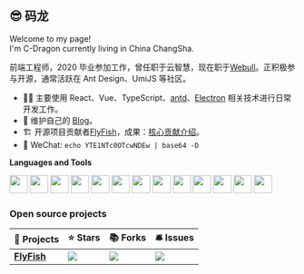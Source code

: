 ## 😎 码龙

Welcome to my page!  
I'm C-Dragon currently living in China ChangSha.

前端工程师，2020 毕业参加工作，曾任职于云智慧，现在职于[Webull](https://www.webull.com/)。正积极参与开源，通常活跃在 Ant Design、UmiJS 等社区。

- 👨‍💻 主要使用 React、Vue、TypeScript、[antd](https://ant.design/)、[Electron](https://www.electronjs.org) 相关技术进行日常开发工作。
- 🔭 维护自己的 [Blog](https://baidu.com)。
- 🏗 开源项目贡献者[FlyFish](https://github.com/CloudWise-OpenSource/FlyFish)，成果：[核心贡献介绍](https://www.cloudwise.ai/404.html)。
- 💬 WeChat: `echo YTE1NTc0OTcwNDEw | base64 -D`

**Languages and Tools**

<div>
  <a href="https://tc39.es/zh-Hans/"><img height="32" src="https://cdn.jsdelivr.net/gh/devicons/devicon/icons/javascript/javascript-original.svg"></a>
  <a href="https://www.typescriptlang.org/"><img height="32" src="https://cdn.jsdelivr.net/gh/devicons/devicon/icons/typescript/typescript-original.svg"></a>
  <a href="https://reactjs.org/"><img height="32" src="https://cdn.jsdelivr.net/gh/devicons/devicon/icons/react/react-original.svg"></a>
  <a href="https://vuejs.org/"><img height="32" src="https://cdn.jsdelivr.net/gh/devicons/devicon/icons/vuejs/vuejs-original.svg"></a>
  <a href="https://vitejs.dev/"><img height="32" src="https://cdn.jsdelivr.net/gh/devicons/devicon/icons/vitejs/vitejs-original.svg"></a>
  <a href="https://pnpm.io/"><img height="32" src="https://cdn.jsdelivr.net/gh/devicons/devicon/icons/pnpm/pnpm-original.svg"></a>
  <a href="https://www.apple.com.cn/macbook-pro/"><img height="32" src="https://cdn.jsdelivr.net/gh/devicons/devicon/icons/apple/apple-original.svg"></a>
  <a href="https://code.visualstudio.com/"><img height="32" src="https://cdn.jsdelivr.net/gh/devicons/devicon/icons/vscode/vscode-original.svg"></a>
  <a href="https://www.google.com/intl/zh-CN/chrome/"><img height="32" src="https://cdn.jsdelivr.net/gh/devicons/devicon/icons/chrome/chrome-original.svg"></a>
  <a href="https://wangdoc.com/bash/"><img height="32" src="https://cdn.jsdelivr.net/gh/devicons/devicon/icons/bash/bash-plain.svg"></a>
  <a href="https://git-scm.com/"><img height="32" src="https://cdn.jsdelivr.net/gh/devicons/devicon/icons/git/git-plain.svg"></a>
  <a href="https://www.docker.com/"><img height="32" src="https://cdn.jsdelivr.net/gh/devicons/devicon/icons/docker/docker-plain.svg"></a>
  <a href="https://www.nginx.com/"><img height="32" src="https://cdn.jsdelivr.net/gh/devicons/devicon/icons/nginx/nginx-original.svg"></a>
</div>

### Open source projects

| 🎁 Projects                                                    | ⭐ Stars                                                                                                  | 📚 Forks                                                                                                  | 🛎 Issues                                                                                                   |
| -------------------------------------------------------------- | --------------------------------------------------------------------------------------------------------- | --------------------------------------------------------------------------------------------------------- | ---------------------------------------------------------------------------------------------------------- |
| [**FlyFish**](https://github.com/CloudWise-OpenSource/FlyFish) | ![](https://img.shields.io/github/stars/CloudWise-OpenSource/FlyFish?style=flat-square&labelColor=343b41) | ![](https://img.shields.io/github/forks/CloudWise-OpenSource/FlyFish?style=flat-square&labelColor=343b41) | ![](https://img.shields.io/github/issues/CloudWise-OpenSource/FlyFish?style=flat-square&labelColor=343b41) |
